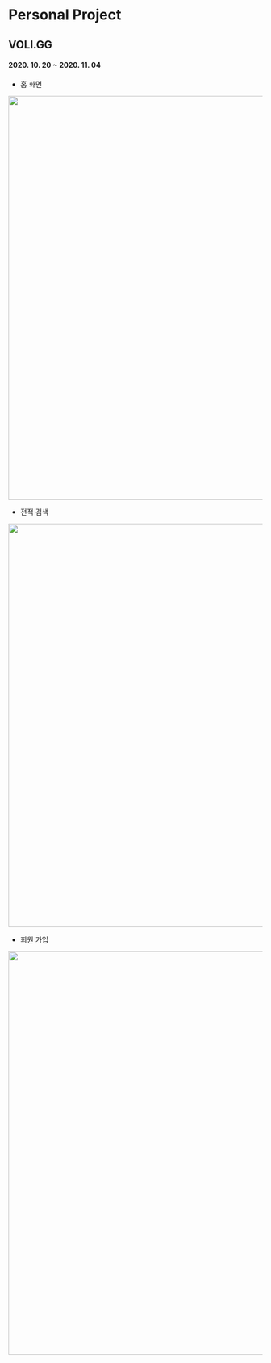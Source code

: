 # Personal Project
## VOLI.GG  
#### 2020. 10. 20 ~ 2020. 11. 04 

+ 홈 화면
<img src="https://user-images.githubusercontent.com/66832664/99766860-4d076480-2b45-11eb-9919-610ad63b8eaf.jpg" width="800px">

+ 전적 검색
<img src="https://user-images.githubusercontent.com/66832664/99768756-b046c600-2b48-11eb-8bdd-1cf2f491a3e5.gif" width="800px">

+ 회원 가입
<img src="https://user-images.githubusercontent.com/66832664/99770039-98704180-2b4a-11eb-845b-7808a66fe7ab.gif" width="800px">
